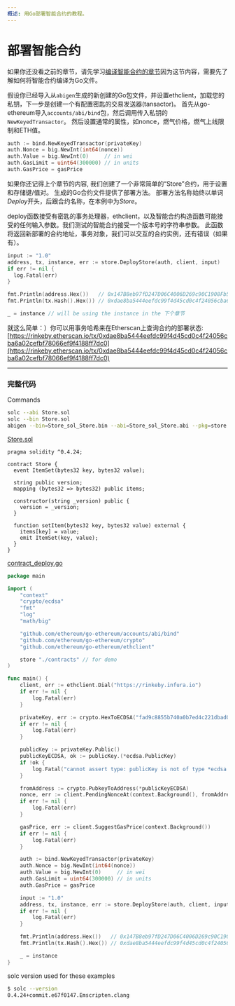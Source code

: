 ```yaml
---
概述: 用Go部署智能合约的教程。
---
```


# 部署智能合约

如果你还没看之前的章节，请先学习[编译智能合约的章节](../smart-contract-compile)因为这节内容，需要先了解如何将智能合约编译为Go文件。


假设你已经导入从`abigen`生成的新创建的Go包文件，并设置ethclient，加载您的私钥，下一步是创建一个有配置密匙的交易发送器(tansactor)。 首先从go-ethereum导入`accounts/abi/bind`包，然后调用传入私钥的`NewKeyedTransactor`。 然后设置通常的属性，如nonce，燃气价格，燃气上线限制和ETH值。

```go
auth := bind.NewKeyedTransactor(privateKey)
auth.Nonce = big.NewInt(int64(nonce))
auth.Value = big.NewInt(0)     // in wei
auth.GasLimit = uint64(300000) // in units
auth.GasPrice = gasPrice
```

如果你还记得上个章节的内容, 我们创建了一个非常简单的“Store”合约，用于设置和存储键/值对。 生成的Go合约文件提供了部署方法。 部署方法名称始终以单词*Deploy*开头，后跟合约名称，在本例中为*Store*。

deploy函数接受有密匙的事务处理器，ethclient，以及智能合约构造函数可能接受的任何输入参数。我们测试的智能合约接受一个版本号的字符串参数。 此函数将返回新部署的合约地址，事务对象，我们可以交互的合约实例，还有错误（如果有）。

```go
input := "1.0"
address, tx, instance, err := store.DeployStore(auth, client, input)
if err != nil {
  log.Fatal(err)
}

fmt.Println(address.Hex())   // 0x147B8eb97fD247D06C4006D269c90C1908Fb5D54
fmt.Println(tx.Hash().Hex()) // 0xdae8ba5444eefdc99f4d45cd0c4f24056cba6a02cefbf78066ef9f4188ff7dc0

_ = instance // will be using the instance in the 下个章节
```

就这么简单：）你可以用事务哈希来在Etherscan上查询合约的部署状态: [https://rinkeby.etherscan.io/tx/0xdae8ba5444eefdc99f4d45cd0c4f24056cba6a02cefbf78066ef9f4188ff7dc0](https://rinkeby.etherscan.io/tx/0xdae8ba5444eefdc99f4d45cd0c4f24056cba6a02cefbf78066ef9f4188ff7dc0)

---

### 完整代码

Commands

```bash
solc --abi Store.sol
solc --bin Store.sol
abigen --bin=Store_sol_Store.bin --abi=Store_sol_Store.abi --pkg=store --out=Store.go
```

[Store.sol](https://github.com/mhxw/ethereum-development-with-go-book/blob/main/code/contracts/Store.sol)

```solidity
pragma solidity ^0.4.24;

contract Store {
  event ItemSet(bytes32 key, bytes32 value);

  string public version;
  mapping (bytes32 => bytes32) public items;

  constructor(string _version) public {
    version = _version;
  }

  function setItem(bytes32 key, bytes32 value) external {
    items[key] = value;
    emit ItemSet(key, value);
  }
}
```

[contract_deploy.go](https://github.com/mhxw/ethereum-development-with-go-book/blob/main/code/contract_deploy.go)

```go
package main

import (
	"context"
	"crypto/ecdsa"
	"fmt"
	"log"
	"math/big"

	"github.com/ethereum/go-ethereum/accounts/abi/bind"
	"github.com/ethereum/go-ethereum/crypto"
	"github.com/ethereum/go-ethereum/ethclient"

	store "./contracts" // for demo
)

func main() {
	client, err := ethclient.Dial("https://rinkeby.infura.io")
	if err != nil {
		log.Fatal(err)
	}

	privateKey, err := crypto.HexToECDSA("fad9c8855b740a0b7ed4c221dbad0f33a83a49cad6b3fe8d5817ac83d38b6a19")
	if err != nil {
		log.Fatal(err)
	}

	publicKey := privateKey.Public()
	publicKeyECDSA, ok := publicKey.(*ecdsa.PublicKey)
	if !ok {
		log.Fatal("cannot assert type: publicKey is not of type *ecdsa.PublicKey")
	}

	fromAddress := crypto.PubkeyToAddress(*publicKeyECDSA)
	nonce, err := client.PendingNonceAt(context.Background(), fromAddress)
	if err != nil {
		log.Fatal(err)
	}

	gasPrice, err := client.SuggestGasPrice(context.Background())
	if err != nil {
		log.Fatal(err)
	}

	auth := bind.NewKeyedTransactor(privateKey)
	auth.Nonce = big.NewInt(int64(nonce))
	auth.Value = big.NewInt(0)     // in wei
	auth.GasLimit = uint64(300000) // in units
	auth.GasPrice = gasPrice

	input := "1.0"
	address, tx, instance, err := store.DeployStore(auth, client, input)
	if err != nil {
		log.Fatal(err)
	}

	fmt.Println(address.Hex())   // 0x147B8eb97fD247D06C4006D269c90C1908Fb5D54
	fmt.Println(tx.Hash().Hex()) // 0xdae8ba5444eefdc99f4d45cd0c4f24056cba6a02cefbf78066ef9f4188ff7dc0

	_ = instance
}
```

solc version used for these examples

```bash
$ solc --version
0.4.24+commit.e67f0147.Emscripten.clang
```
